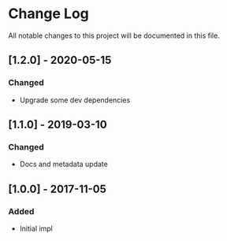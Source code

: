 # Change Log

All notable changes to this project will be documented in this file.

## [1.2.0] - 2020-05-15
### Changed

- Upgrade some dev dependencies

## [1.1.0] - 2019-03-10
### Changed

- Docs and metadata update

## [1.0.0] - 2017-11-05
### Added

- Initial impl